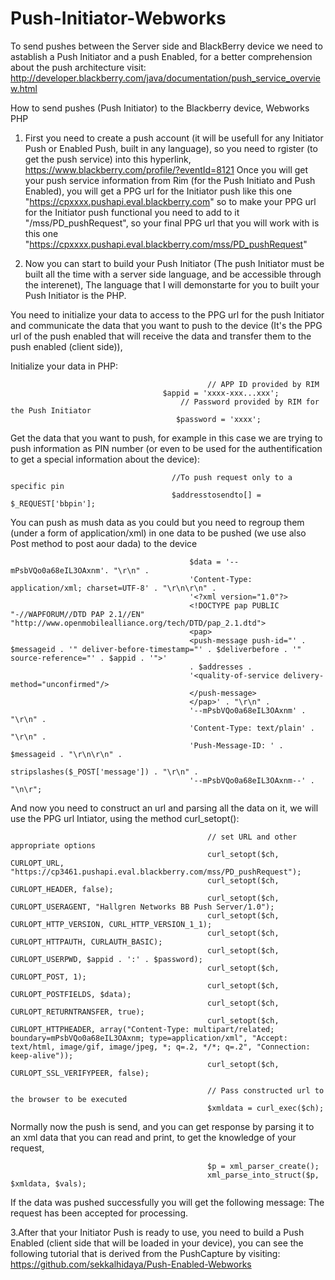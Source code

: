 Push-Initiator-Webworks
=======================

To send pushes between the Server side and BlackBerry device we need to astablish a Push Initiator and a push Enabled, for a better comprehension about the push architecture visit: http://developer.blackberry.com/java/documentation/push_service_overview.html  

How to send pushes (Push Initiator) to the Blackberry device, Webworks PHP

1. First you need to create a push account (it will be usefull for any Initiator Push or Enabled Push, built in any language), so you need to rgister (to get the push service) into this hyperlink, https://www.blackberry.com/profile/?eventId=8121 
Once you will get your push service information from Rim (for the Push Initiato and Push Enabled), you will get a PPG url for the Initiator push like this one "https://cpxxxx.pushapi.eval.blackberry.com" so to make your PPG url for the Initiator push functional you need to add to it "/mss/PD_pushRequest", so your final PPG url that you will work with is this one "https://cpxxxx.pushapi.eval.blackberry.com/mss/PD_pushRequest"

2. Now you can start to build your Push Initiator (The push Initiator must be built all the time with a server side language, and be accessible through the interenet),
The language that I will demonstarte for you to built your Push Initiator is the PHP. 

 You need to initialize your data to access to the PPG url for the push Initiator and communicate the data that you want to push to the device (It's the PPG url of the push enabled that will receive the data and transfer them to the push enabled (client side)),
 
 Initialize your data in PHP:
 
								  				// APP ID provided by RIM
								      $appid = 'xxxx-xxx...xxx';
								  		  // Password provided by RIM for the Push Initiator
								   		 $password = 'xxxx';

  Get the data that you want to push, for example in this case we are trying to push information as PIN number (or even to  be used for the authentification to get a special information about the device):
    
									    //To push request only to a specific pin
									    $addresstosendto[] = $_REQUEST['bbpin'];  
    
    
  You can push as mush data as you could but you need to regroup them (under a form of application/xml) in one data to be pushed (we use also Post method to post aour dada) to the device
  
										    $data = '--mPsbVQo0a68eIL3OAxnm'. "\r\n" .
										    'Content-Type: application/xml; charset=UTF-8' . "\r\n\r\n" .
										    '<?xml version="1.0"?>
										    <!DOCTYPE pap PUBLIC "-//WAPFORUM//DTD PAP 2.1//EN" "http://www.openmobilealliance.org/tech/DTD/pap_2.1.dtd">
										    <pap>
										    <push-message push-id="' . $messageid . '" deliver-before-timestamp="' . $deliverbefore . '" source-reference="' . $appid . '">'
										    . $addresses .
										    '<quality-of-service delivery-method="unconfirmed"/>
										    </push-message>
										    </pap>' . "\r\n" .
										    '--mPsbVQo0a68eIL3OAxnm' . "\r\n" .
										    'Content-Type: text/plain' . "\r\n" .
										    'Push-Message-ID: ' . $messageid . "\r\n\r\n" .
										    stripslashes($_POST['message']) . "\r\n" .
										    '--mPsbVQo0a68eIL3OAxnm--' . "\n\r";
    
  And now you need to construct an url and parsing all the data on it, we will use the PPG url Intiator, using the method curl_setopt():
  
   
											    // set URL and other appropriate options
											    curl_setopt($ch, CURLOPT_URL, "https://cp3461.pushapi.eval.blackberry.com/mss/PD_pushRequest");
											    curl_setopt($ch, CURLOPT_HEADER, false);
											    curl_setopt($ch, CURLOPT_USERAGENT, "Hallgren Networks BB Push Server/1.0");
											    curl_setopt($ch, CURLOPT_HTTP_VERSION, CURL_HTTP_VERSION_1_1);
											    curl_setopt($ch, CURLOPT_HTTPAUTH, CURLAUTH_BASIC);
											    curl_setopt($ch, CURLOPT_USERPWD, $appid . ':' . $password);
											    curl_setopt($ch, CURLOPT_POST, 1);
											    curl_setopt($ch, CURLOPT_POSTFIELDS, $data);
											    curl_setopt($ch, CURLOPT_RETURNTRANSFER, true);
											    curl_setopt($ch, CURLOPT_HTTPHEADER, array("Content-Type: multipart/related; boundary=mPsbVQo0a68eIL3OAxnm; type=application/xml", "Accept: text/html, image/gif, image/jpeg, *; q=.2, */*; q=.2", "Connection: keep-alive"));
											    curl_setopt($ch, CURLOPT_SSL_VERIFYPEER, false);
											
											    // Pass constructed url to the browser to be executed
											    $xmldata = curl_exec($ch);
 
 Normally now the push is send, and you can get response by parsing it to an xml data that you can read and print, to get the knowledge of your request,
  
											    $p = xml_parser_create();
											    xml_parse_into_struct($p, $xmldata, $vals);
    
 If the data was pushed successfully you will get the following message: The request has been accepted for processing.
 
 3.After that your Initiator Push is ready to use, you need to build a Push Enabled (client side that will be loaded in your device), you can see the following tutorial that is derived from the PushCapture by visiting: https://github.com/sekkalhidaya/Push-Enabled-Webworks  
 
    
      
  
